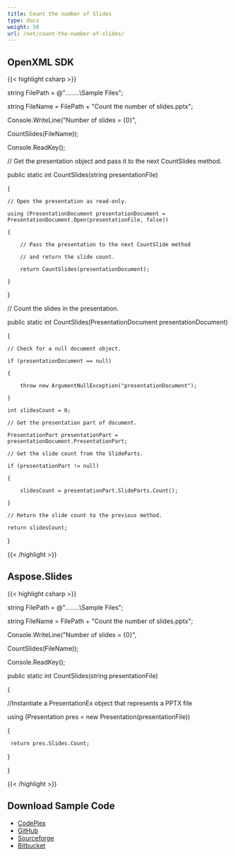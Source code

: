 ```yaml
---
title: Count the number of Slides
type: docs
weight: 50
url: /net/count-the-number-of-slides/
---
```


## **OpenXML SDK**
{{< highlight csharp >}}

 string FilePath = @"..\..\..\..\Sample Files\";

string FileName = FilePath + "Count the number of slides.pptx";

Console.WriteLine("Number of slides = {0}",

CountSlides(FileName));

Console.ReadKey();

// Get the presentation object and pass it to the next CountSlides method.

public static int CountSlides(string presentationFile)

{

    // Open the presentation as read-only.

    using (PresentationDocument presentationDocument = PresentationDocument.Open(presentationFile, false))

    {

        // Pass the presentation to the next CountSlide method

        // and return the slide count.

        return CountSlides(presentationDocument);

    }

}

// Count the slides in the presentation.

public static int CountSlides(PresentationDocument presentationDocument)

{

    // Check for a null document object.

    if (presentationDocument == null)

    {

        throw new ArgumentNullException("presentationDocument");

    }

    int slidesCount = 0;

    // Get the presentation part of document.

    PresentationPart presentationPart = presentationDocument.PresentationPart;

    // Get the slide count from the SlideParts.

    if (presentationPart != null)

    {

        slidesCount = presentationPart.SlideParts.Count();

    }

    // Return the slide count to the previous method.

    return slidesCount;

} 

{{< /highlight >}}
## **Aspose.Slides**
{{< highlight csharp >}}

 string FilePath = @"..\..\..\..\Sample Files\";

string FileName = FilePath + "Count the number of slides.pptx";

Console.WriteLine("Number of slides = {0}",

CountSlides(FileName));

Console.ReadKey();

public static int CountSlides(string presentationFile)

{

  //Instantiate a PresentationEx object that represents a PPTX file

  using (Presentation pres = new Presentation(presentationFile))

  {

     return pres.Slides.Count;

  }

}  

{{< /highlight >}}
## **Download Sample Code**
- [CodePlex](https://asposeopenxml.codeplex.com/releases/view/615920)
- [GitHub](https://github.com/aspose-slides/Aspose.Slides-for-.NET/releases/tag/AsposeSlidesVsOpenXML1.1)
- [Sourceforge](https://sourceforge.net/projects/asposeopenxml/files/Aspose.Slides%20Vs%20OpenXML/Count%20the%20number%20of%20Slides%20\(Aspose.Slides\).zip/download)
- [Bitbucket](https://bitbucket.org/asposemarketplace/aspose-for-openxml/downloads/Count%20the%20number%20of%20Slides%20\(Aspose.Slides\).zip)
